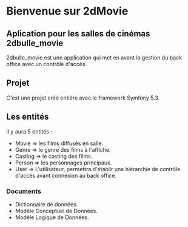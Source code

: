 # Bienvenue sur 2dMovie
## Aplication pour les salles de cinémas 2dbulle_movie

2dbulle_movie est une application qui met en avant la gestion du back office
avec un contrôle d'accès.

## Projet
C'est une projet créé entière avec le framework Symfony 5.3.

## Les entités
 Il y  aura 5 entités :
- Movie => les films diffusés en salle.
- Genre => le genre des films à l'affiche.
- Casting => le casting des films.
- Person => les personnages principaux.
- User => L'utilisateur, permettra d'établir une hiérarchie de contrôle d'accès avant connexion au back office.

### Documents
- Dictionnaire de données.
- Modèle Conceptuel de Données.
- Modèle Logique de Données.